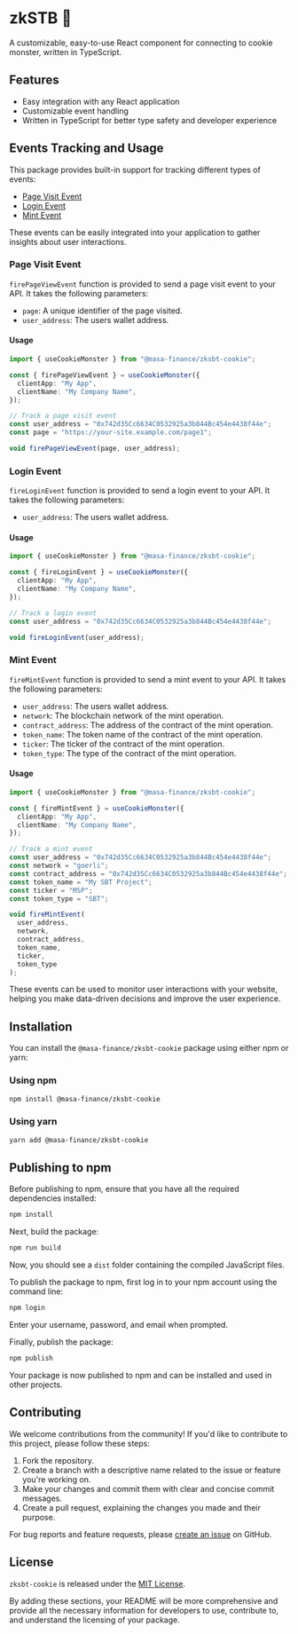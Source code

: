 # zkSTB 🍪

A customizable, easy-to-use React component for connecting to cookie monster, written in TypeScript.

## Features

- Easy integration with any React application
- Customizable event handling
- Written in TypeScript for better type safety and developer experience

## Events Tracking and Usage

This package provides built-in support for tracking different types of events:

- [Page Visit Event](#page-visit-event)
- [Login Event](#login-event)
- [Mint Event](#mint-event)

These events can be easily integrated into your application to gather insights about user interactions.

### Page Visit Event

`firePageViewEvent` function is provided to send a page visit event to your API. It takes the following parameters:

- `page`: A unique identifier of the page visited.
- `user_address`: The users wallet address.

#### Usage

```typescript
import { useCookieMonster } from "@masa-finance/zksbt-cookie";

const { firePageViewEvent } = useCookieMonster({
  clientApp: "My App",
  clientName: "My Company Name",
});

// Track a page visit event
const user_address = "0x742d35Cc6634C0532925a3b844Bc454e4438f44e";
const page = "https://your-site.example.com/page1";

void firePageViewEvent(page, user_address);
```

### Login Event

`fireLoginEvent` function is provided to send a login event to your API. It takes the following parameters:

- `user_address`: The users wallet address.

#### Usage

```typescript
import { useCookieMonster } from "@masa-finance/zksbt-cookie";

const { fireLoginEvent } = useCookieMonster({
  clientApp: "My App",
  clientName: "My Company Name",
});

// Track a login event
const user_address = "0x742d35Cc6634C0532925a3b844Bc454e4438f44e";

void fireLoginEvent(user_address);
```

### Mint Event

`fireMintEvent` function is provided to send a mint event to your API. It takes the following parameters:

- `user_address`: The users wallet address.
- `network`: The blockchain network of the mint operation.
- `contract_address`: The address of the contract of the mint operation.
- `token_name`: The token name of the contract of the mint operation.
- `ticker`: The ticker of the contract of the mint operation.
- `token_type`: The type of the contract of the mint operation.

#### Usage

```typescript
import { useCookieMonster } from "@masa-finance/zksbt-cookie";

const { fireMintEvent } = useCookieMonster({
  clientApp: "My App",
  clientName: "My Company Name",
});

// Track a mint event
const user_address = "0x742d35Cc6634C0532925a3b844Bc454e4438f44e";
const network = "goerli";
const contract_address = "0x742d35Cc6634C0532925a3b844Bc454e4438f44e";
const token_name = "My SBT Project";
const ticker = "MSP";
const token_type = "SBT";

void fireMintEvent(
  user_address,
  network,
  contract_address,
  token_name,
  ticker,
  token_type
);
```

These events can be used to monitor user interactions with your website, helping you make data-driven decisions and improve the user experience.

## Installation

You can install the `@masa-finance/zksbt-cookie` package using either npm or yarn:

### Using npm

```bash
npm install @masa-finance/zksbt-cookie
```

### Using yarn

```bash
yarn add @masa-finance/zksbt-cookie
```

## Publishing to npm

Before publishing to npm, ensure that you have all the required dependencies installed:

```bash
npm install
```

Next, build the package:

```bash
npm run build
```

Now, you should see a `dist` folder containing the compiled JavaScript files.

To publish the package to npm, first log in to your npm account using the command line:

```bash
npm login
```

Enter your username, password, and email when prompted.

Finally, publish the package:

```bash
npm publish
```

Your package is now published to npm and can be installed and used in other projects.

## Contributing

We welcome contributions from the community! If you'd like to contribute to this project, please follow these steps:

1. Fork the repository.
2. Create a branch with a descriptive name related to the issue or feature you're working on.
3. Make your changes and commit them with clear and concise commit messages.
4. Create a pull request, explaining the changes you made and their purpose.

For bug reports and feature requests, please [create an issue](https://github.com/masa-finance/zksbt-cookie/issues) on GitHub.

## License

`zksbt-cookie` is released under the [MIT License](LICENSE).

By adding these sections, your README will be more comprehensive and provide all the necessary information for developers to use, contribute to, and understand the licensing of your package.
